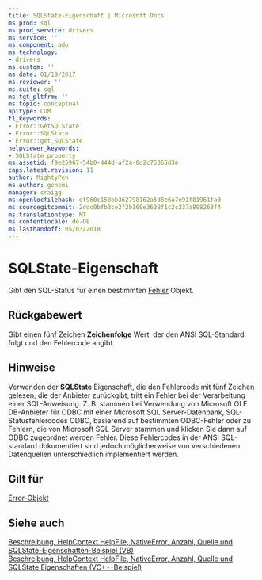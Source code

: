 ```yaml
---
title: SQLState-Eigenschaft | Microsoft Docs
ms.prod: sql
ms.prod_service: drivers
ms.service: ''
ms.component: ado
ms.technology:
- drivers
ms.custom: ''
ms.date: 01/19/2017
ms.reviewer: ''
ms.suite: sql
ms.tgt_pltfrm: ''
ms.topic: conceptual
apitype: COM
f1_keywords:
- Error::GetSQLState
- Error::SQLState
- Error::get_SQLState
helpviewer_keywords:
- SQLState property
ms.assetid: f9e25967-54b0-444d-af2a-0d2c75365d3e
caps.latest.revision: 11
author: MightyPen
ms.author: genemi
manager: craigg
ms.openlocfilehash: ef960c158bb362798162a5d8e6a7e91f81961fa0
ms.sourcegitcommit: 2ddc0bfb3ce2f2b160e3638f1c2c237a898263f4
ms.translationtype: MT
ms.contentlocale: de-DE
ms.lasthandoff: 05/03/2018
---
```

# <a name="sqlstate-property"></a>SQLState-Eigenschaft
Gibt den SQL-Status für einen bestimmten [Fehler](../../../ado/reference/ado-api/error-object.md) Objekt.  
  
## <a name="return-value"></a>Rückgabewert  
 Gibt einen fünf Zeichen **Zeichenfolge** Wert, der den ANSI SQL-Standard folgt und den Fehlercode angibt.  
  
## <a name="remarks"></a>Hinweise  
 Verwenden der **SQLState** Eigenschaft, die den Fehlercode mit fünf Zeichen gelesen, die der Anbieter zurückgibt, tritt ein Fehler bei der Verarbeitung einer SQL-Anweisung. Z. B. stammen bei Verwendung von Microsoft OLE DB-Anbieter für ODBC mit einer Microsoft SQL Server-Datenbank, SQL-Statusfehlercodes ODBC, basierend auf bestimmten ODBC-Fehler oder zu Fehlern, die von Microsoft SQL Server stammen und klicken Sie dann auf ODBC zugeordnet werden Fehler. Diese Fehlercodes in der ANSI SQL-standard dokumentiert sind jedoch möglicherweise von verschiedenen Datenquellen unterschiedlich implementiert werden.  
  
## <a name="applies-to"></a>Gilt für  
 [Error-Objekt](../../../ado/reference/ado-api/error-object.md)  
  
## <a name="see-also"></a>Siehe auch  
 [Beschreibung, HelpContext HelpFile, NativeError, Anzahl, Quelle und SQLState-Eigenschaften-Beispiel (VB)](../../../ado/reference/ado-api/description-helpcontext-helpfile-nativeerror-number-source-example-vb.md)   
 [Beschreibung, HelpContext HelpFile, NativeError, Anzahl, Quelle und SQLState Eigenschaften (VC++-Beispiel)](../../../ado/reference/ado-api/description-helpcontext-helpfile-nativeerror-number-source-example-vc.md)   
